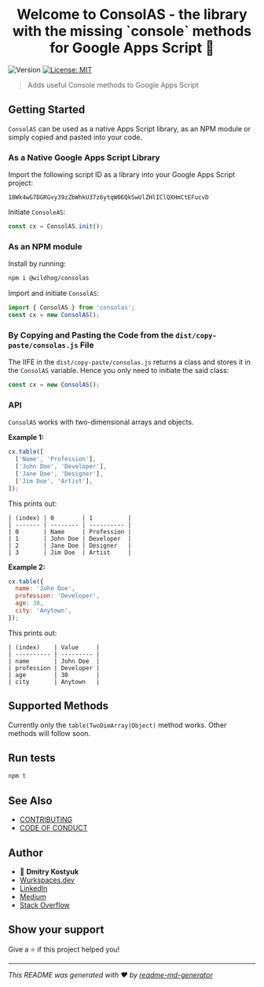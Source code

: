<h1 align="center">Welcome to ConsolAS - the library with the missing `console` methods for Google Apps Script 👋</h1>
<p>
  <img alt="Version" src="https://img.shields.io/badge/version-1.0.3-blue.svg?cacheSeconds=2592000" />
  <a href="#" target="_blank">
    <img alt="License: MIT" src="https://img.shields.io/badge/License-MIT-yellow.svg" />
  </a>
</p>

> Adds useful Console methods to Google Apps Script

## Getting Started

`ConsolAS` can be used as a native Apps Script library, as an NPM module or simply copied and pasted into your code.

### As a Native Google Apps Script Library

Import the following script ID as a library into your Google Apps Script project:

```text
18Wk4wG7DGRGvy39zZbWhkU37z6ytqW06QkSwUlZHlIClQXHmCtEFucvD
```

Initiate `ConsoleAS`:

```js
const cx = ConsolAS.init();
```

### As an NPM module

Install by running:

```sh
npm i @wildhog/consolas
```

Import and initiate `ConsolAS`:

```js
import { ConsolAS } from 'consolas';
const cx = new ConsolAS();
```

### By Copying and Pasting the Code from the `dist/copy-paste/consolas.js` File

The IIFE in the `dist/copy-paste/consolas.js` returns a class and stores it in the `ConsolAS` variable. Hence you only need to initiate the said class:

```js
const cx = new ConsolAS();
```

### API

`ConsolAS` works with two-dimensional arrays and objects.

**Example 1:**

```js
cx.table([
  ['Name', 'Profession'],
  ['John Doe', 'Developer'],
  ['Jane Doe', 'Designer'],
  ['Jim Doe', 'Artist'],
]);
```

This prints out:

```text
| (index) | 0        | 1          |
| ------- | -------- | ---------- |
| 0       | Name     | Profession |
| 1       | John Doe | Developer  |
| 2       | Jane Doe | Designer   |
| 3       | Jim Doe  | Artist     |
```

**Example 2:**

```js
cx.table({
  name: 'John Doe',
  profession: 'Developer',
  age: 30,
  city: 'Anytown',
});
```

This prints out:

```text
| (index)    | Value     |
| ---------- | --------- |
| name       | John Doe  |
| profession | Developer |
| age        | 30        |
| city       | Anytown   |
```

## Supported Methods

Currently only the `table(TwoDimArray|Object)` method works. Other methods will follow soon.

## Run tests

```sh
npm t
```

## See Also

- [CONTRIBUTING](CONTRIBUTING.md)
- [CODE OF CONDUCT](CODE_OF_CONDUCT.md)

## Author

- 👤 **Dmitry Kostyuk**
- [Wurkspaces.dev](https://wurkspaces.dev)
- [LinkedIn](<[linkedin.com](https://www.linkedin.com/in/dmitrykostyuk/)>)
- [Medium](https://blog.wurkspaces.dev)
- [Stack Overflow](https://stackoverflow.com/users/13229211/dmitry-kostyuk)

## Show your support

Give a ⭐️ if this project helped you!

---

_This README was generated with ❤️ by [readme-md-generator](https://github.com/kefranabg/readme-md-generator)_
